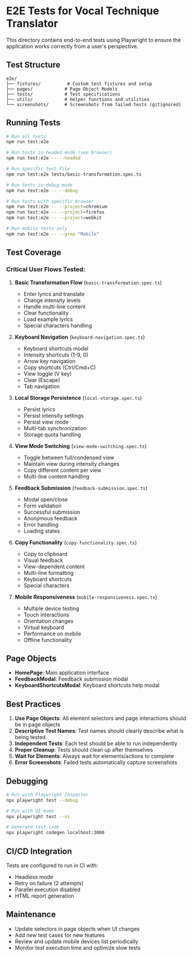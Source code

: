 # E2E Tests for Vocal Technique Translator

This directory contains end-to-end tests using Playwright to ensure the application works correctly from a user's perspective.

## Test Structure

```
e2e/
├── fixtures/          # Custom test fixtures and setup
├── pages/            # Page Object Models
├── tests/            # Test specifications
├── utils/            # Helper functions and utilities
└── screenshots/      # Screenshots from failed tests (gitignored)
```

## Running Tests

```bash
# Run all tests
npm run test:e2e

# Run tests in headed mode (see browser)
npm run test:e2e -- --headed

# Run specific test file
npm run test:e2e tests/basic-transformation.spec.ts

# Run tests in debug mode
npm run test:e2e -- --debug

# Run tests with specific browser
npm run test:e2e -- --project=chromium
npm run test:e2e -- --project=firefox
npm run test:e2e -- --project=webkit

# Run mobile tests only
npm run test:e2e -- --grep "Mobile"
```

## Test Coverage

### Critical User Flows Tested:

1. **Basic Transformation Flow** (`basic-transformation.spec.ts`)
   - Enter lyrics and translate
   - Change intensity levels
   - Handle multi-line content
   - Clear functionality
   - Load example lyrics
   - Special characters handling

2. **Keyboard Navigation** (`keyboard-navigation.spec.ts`)
   - Keyboard shortcuts modal
   - Intensity shortcuts (1-9, 0)
   - Arrow key navigation
   - Copy shortcuts (Ctrl/Cmd+C)
   - View toggle (V key)
   - Clear (Escape)
   - Tab navigation

3. **Local Storage Persistence** (`local-storage.spec.ts`)
   - Persist lyrics
   - Persist intensity settings
   - Persist view mode
   - Multi-tab synchronization
   - Storage quota handling

4. **View Mode Switching** (`view-mode-switching.spec.ts`)
   - Toggle between full/condensed view
   - Maintain view during intensity changes
   - Copy different content per view
   - Multi-line content handling

5. **Feedback Submission** (`feedback-submission.spec.ts`)
   - Modal open/close
   - Form validation
   - Successful submission
   - Anonymous feedback
   - Error handling
   - Loading states

6. **Copy Functionality** (`copy-functionality.spec.ts`)
   - Copy to clipboard
   - Visual feedback
   - View-dependent content
   - Multi-line formatting
   - Keyboard shortcuts
   - Special characters

7. **Mobile Responsiveness** (`mobile-responsiveness.spec.ts`)
   - Multiple device testing
   - Touch interactions
   - Orientation changes
   - Virtual keyboard
   - Performance on mobile
   - Offline functionality

## Page Objects

- **HomePage**: Main application interface
- **FeedbackModal**: Feedback submission modal
- **KeyboardShortcutsModal**: Keyboard shortcuts help modal

## Best Practices

1. **Use Page Objects**: All element selectors and page interactions should be in page objects
2. **Descriptive Test Names**: Test names should clearly describe what is being tested
3. **Independent Tests**: Each test should be able to run independently
4. **Proper Cleanup**: Tests should clean up after themselves
5. **Wait for Elements**: Always wait for elements/actions to complete
6. **Error Screenshots**: Failed tests automatically capture screenshots

## Debugging

```bash
# Run with Playwright Inspector
npx playwright test --debug

# Run with UI mode
npx playwright test --ui

# Generate test code
npx playwright codegen localhost:3000
```

## CI/CD Integration

Tests are configured to run in CI with:
- Headless mode
- Retry on failure (2 attempts)
- Parallel execution disabled
- HTML report generation

## Maintenance

- Update selectors in page objects when UI changes
- Add new test cases for new features
- Review and update mobile devices list periodically
- Monitor test execution time and optimize slow tests